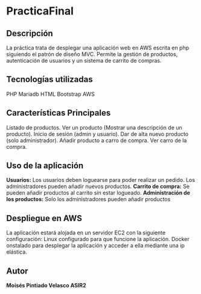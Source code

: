 # PracticaFinal
## Descripción
La práctica trata de desplegar una aplicación web en AWS escrita en php siguiendo el patrón de diseño MVC. Permite la gestión de productos, autenticación de usuarios y un sistema de carrito de compras.
## Tecnologías utilizadas
PHP
Mariadb 
HTML
Bootstrap
AWS
## Características Principales
Listado de productos.
Ver un producto (Mostrar una descripción de un producto).
Inicio de sesión (admin y usuario). 
Dar de alta nuevo producto (solo administrador).
Añadir producto a carro de compra.
Ver carro de la compra.
## Uso de la aplicación
**Usuarios:**
Los usuarios deben loguearse para poder realizar un pedido.
Los administradores pueden añadir nuevos productos.
**Carrito de compra:**
Se pueden añadir productos al carrito sin estar logueado.
**Administración de los productos:**
Solo los administradores pueden añadir productos
## Despliegue en AWS
La aplicación estará alojada en un servidor EC2 con la siguiente configuración:
Linux configurado para que funcione la aplicación.
Docker onstalado para desplegar la aplicación y acceder a ella mediante una ip elástica.
## Autor 
**Moisés Pintiado Velasco ASIR2**
